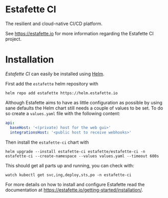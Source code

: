 # Estafette CI

The resilient and cloud-native CI/CD platform.

See https://estafette.io for more information regarding the Estafette CI project.

# Installation

_Estafette CI_ can easily be installed using [Helm](https://helm.sh/).


First add the `estafette` helm repository with

```
helm repo add estafette https://helm.estafette.io
```

Although Estafette aims to have as little configuration as possible by using sane defaults the Helm chart still needs a couple of values to be set. To do so create a `values.yaml` file with the following content:

```yaml
api:
  baseHost: '<(private) host for the web gui>'
  integrationsHost: '<public host to receive webhooks>'
```

Then install the `estafette-ci` chart with

```
helm upgrade --install estafette-ci estafette/estafette-ci -n estafette-ci --create-namespace --values values.yaml --timeout 600s
```

This should get all parts up and running, you can check with:

```
watch kubectl get svc,ing,deploy,sts,po -n estafette-ci
```

For more details on how to install and configure Estafette read the documentation at https://estafette.io/getting-started/installation/.